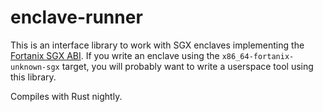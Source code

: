 # enclave-runner

This is an interface library to work with SGX enclaves implementing the 
[Fortanix SGX ABI](../doc/FORTANIX-SGX-ABI.md). If you write an enclave using 
the `x86_64-fortanix-unknown-sgx` target, you will probably want to write a
userspace tool using this library.

Compiles with Rust nightly.
